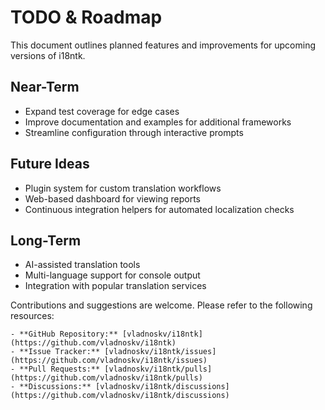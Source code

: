 # TODO & Roadmap

This document outlines planned features and improvements for upcoming versions of i18ntk.

## Near-Term
- Expand test coverage for edge cases
- Improve documentation and examples for additional frameworks
- Streamline configuration through interactive prompts

## Future Ideas
- Plugin system for custom translation workflows
- Web-based dashboard for viewing reports
- Continuous integration helpers for automated localization checks

## Long-Term
- AI-assisted translation tools
- Multi-language support for console output
- Integration with popular translation services

Contributions and suggestions are welcome. Please refer to the following resources:

    - **GitHub Repository:** [vladnoskv/i18ntk](https://github.com/vladnoskv/i18ntk)
    - **Issue Tracker:** [vladnoskv/i18ntk/issues](https://github.com/vladnoskv/i18ntk/issues)
    - **Pull Requests:** [vladnoskv/i18ntk/pulls](https://github.com/vladnoskv/i18ntk/pulls)
    - **Discussions:** [vladnoskv/i18ntk/discussions](https://github.com/vladnoskv/i18ntk/discussions)


